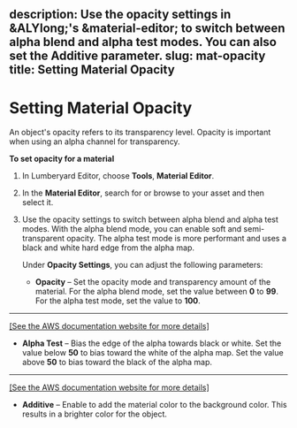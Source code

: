description: Use the opacity settings in &ALYlong;'s &material-editor; to switch between
  alpha blend and alpha test modes. You can also set the Additive parameter.
slug: mat-opacity
title: Setting Material Opacity
---
# Setting Material Opacity<a name="mat-opacity"></a>

An object's opacity refers to its transparency level\. Opacity is important when using an alpha channel for transparency\. 

**To set opacity for a material**

1. In Lumberyard Editor, choose **Tools**, **Material Editor**\. 

1. In the **Material Editor**, search for or browse to your asset and then select it\. 

1. Use the opacity settings to switch between alpha blend and alpha test modes\. With the alpha blend mode, you can enable soft and semi\-transparent opacity\. The alpha test mode is more performant and uses a black and white hard edge from the alpha map\.

   Under **Opacity Settings**, you can adjust the following parameters:
   + **Opacity** – Set the opacity mode and transparency amount of the material\. For the alpha blend mode, set the value between **0** to **99**\. For the alpha test mode, set the value to **100**\.  
****    
[\[See the AWS documentation website for more details\]](http://docs.aws.amazon.com/lumberyard/latest/userguide/mat-opacity.html)
   + **Alpha Test** – Bias the edge of the alpha towards black or white\. Set the value below **50** to bias toward the white of the alpha map\. Set the value above **50** to bias toward the black of the alpha map\.  
****    
[\[See the AWS documentation website for more details\]](http://docs.aws.amazon.com/lumberyard/latest/userguide/mat-opacity.html)
   + **Additive** – Enable to add the material color to the background color\. This results in a brighter color for the object\.